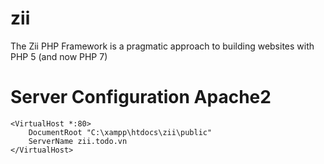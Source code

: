 # zii
The Zii PHP Framework is a pragmatic approach to building websites with PHP 5 (and now PHP 7)
# Server Configuration Apache2
```
<VirtualHost *:80>
    DocumentRoot "C:\xampp\htdocs\zii\public"
    ServerName zii.todo.vn
</VirtualHost>
```

